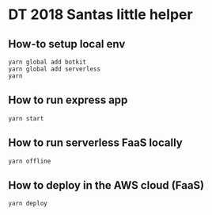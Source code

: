# DT 2018 Santas little helper

## How-to setup local env

```shell
yarn global add botkit
yarn global add serverless
yarn
```

## How to run express app

`yarn start`

## How to run serverless FaaS locally

`yarn offline`

## How to deploy in the AWS cloud (FaaS)

`yarn deploy`